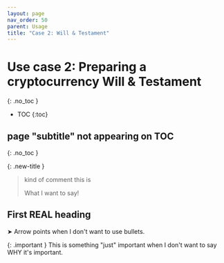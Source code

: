 ```yaml
---
layout: page
nav_order: 50
parent: Usage
title: "Case 2: Will & Testament"
---
```

# Use case 2: Preparing a cryptocurrency Will & Testament
{: .no_toc }
- TOC
{:toc}

## page "subtitle" not appearing on TOC
{: .no_toc }


{: .new-title }
> kind of comment this is
>
> What I want to say!

## First REAL heading

➤ Arrow points when I don't want to use bullets.

{: .important }
This is something "just" important when I don't want to say WHY it's important.


